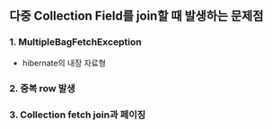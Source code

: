## 다중 Collection Field를 join할 때 발생하는 문제점

### 1. MultipleBagFetchException

- hibernate의 내장 자료형

### 2. 중복 row 발생

### 3. Collection fetch join과 페이징
